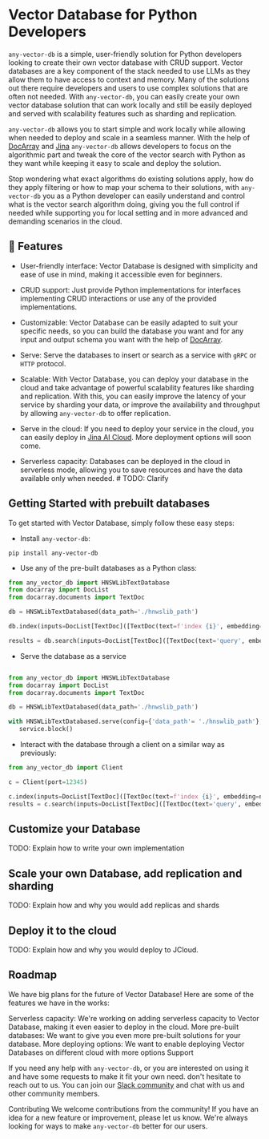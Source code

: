 # Vector Database for Python Developers
`any-vector-db` is a simple, user-friendly solution for Python developers looking to create their own vector database with CRUD support. Vector databases are a key component of the stack needed to use LLMs as they allow them to have access to context and memory. Many of the solutions out there require developers and users to use complex solutions that are often not needed. With `any-vector-db`, you can easily create your own vector database solution that can work locally and still be easily deployed and served with scalability features such as sharding and replication. 

`any-vector-db` allows you to start simple and work locally while allowing when needed to deploy and scale in a seamless manner. With the help of [DocArray](https://github.com/docarray/docarray) and [Jina](https://github.com/jina-ai/jina) `any-vector-db` allows developers to focus on the algorithmic part and tweak the core of the vector search with Python as they want while keeping it easy to scale and deploy the solution.

Stop wondering what exact algorithms do existing solutions apply, how do they apply filtering or how to map your schema to their solutions, with `any-vector-db` you as a Python developer can easily understand and control what is the vector search algorithm doing, giving you the full control if needed while supporting you for local setting and in more advanced and demanding scenarios in the cloud.

## :muscle: Features

- User-friendly interface: Vector Database is designed with simplicity and ease of use in mind, making it accessible even for beginners.

- CRUD support: Just provide Python implementations for interfaces implementing CRUD interactions or use any of the provided implementations.  

- Customizable: Vector Database can be easily adapted to suit your specific needs, so you can build the database you want and for any input and output schema you want with the help of [DocArray](https://github.com/docarray/docarray).

- Serve: Serve the databases to insert or search as a service with `gRPC` or `HTTP` protocol.

- Scalable: With Vector Database, you can deploy your database in the cloud and take advantage of powerful scalability features like sharding and replication. With this, you can easily improve the latency of your service by sharding your data, or improve the availability and throughput by allowing `any-vector-db` to offer replication.

- Serve in the cloud: If you need to deploy your service in the cloud, you can easily deploy in [Jina AI Cloud](). More deployment options will soon come. 

- Serverless capacity: Databases can be deployed in the cloud in serverless mode, allowing you to save resources and have the data available only when needed. # TODO: Clarify

## Getting Started with prebuilt databases

To get started with Vector Database, simply follow these easy steps:

- Install `any-vector-db`: 

```pip install any-vector-db```

- Use any of the pre-built databases as a Python class: 

```python
from any_vector_db import HNSWLibTextDatabase
from docarray import DocList
from docarray.documents import TextDoc

db = HNSWLibTextDatabased(data_path='./hnwslib_path')

db.index(inputs=DocList[TextDoc]([TextDoc(text=f'index {i}', embedding=np.random.rand(128))for i in range(1000)]))

results = db.search(inputs=DocList[TextDoc]([TextDoc(text='query', embedding=np.random.rand(128)]), parameters={'limit': 10})
```

- Serve the database as a service

```python

from any_vector_db import HNSWLibTextDatabase
from docarray import DocList
from docarray.documents import TextDoc

db = HNSWLibTextDatabased(data_path='./hnwslib_path')

with HNSWLibTextDatabased.serve(config={'data_path'= './hnswlib_path'}, port=12345, replicas=1, shards=1) as service:
   service.block()
```

- Interact with the database through a client on a similar way as previously:

```python
from any_vector_db import Client

c = Client(port=12345)

c.index(inputs=DocList[TextDoc]([TextDoc(text=f'index {i}', embedding=np.random.rand(128))for i in range(1000)]))
results = c.search(inputs=DocList[TextDoc]([TextDoc(text='query', embedding=np.random.rand(128)]), parameters={'limit': 10})
```


## Customize your Database

TODO: Explain how to write your own implementation

## Scale your own Database, add replication and sharding

TODO: Explain how and why you would add replicas and shards

## Deploy it to the cloud

TODO: Explain how and why you would deploy to JCloud.


## Roadmap
We have big plans for the future of Vector Database! Here are some of the features we have in the works:

Serverless capacity: We're working on adding serverless capacity to Vector Database, making it even easier to deploy in the cloud.
More pre-built databases: We want to give you even more pre-built solutions for your database.
More deploying options: We want to enable deploying Vector Databases on different cloud with more options
Support

If you need any help with `any-vector-db`, or you are interested on using it and have some requests to make it fit your own need. don't hesitate to reach out to us. You can join our [Slack community](https://jina.ai/slack) and chat with us and other community members.

Contributing
We welcome contributions from the community! If you have an idea for a new feature or improvement, please let us know. We're always looking for ways to make `any-vector-db` better for our users.


